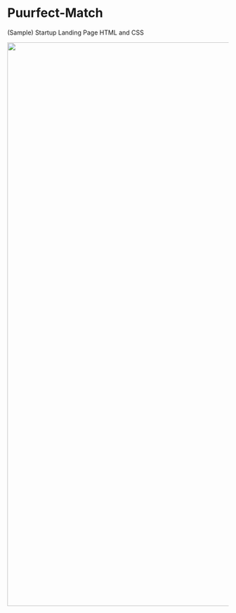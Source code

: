 # Puurfect-Match
(Sample) Startup Landing Page
HTML and CSS

<img width="1280" alt="" src="https://cloud.githubusercontent.com/assets/16535489/24307904/3358b3a8-1083-11e7-9754-6586ec218236.png">